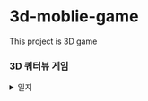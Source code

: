# 3d-moblie-game
This project is 3D game


### 3D 쿼터뷰 게임

<details>
  <summary>일지</summary>
  
#### 2022-03-10   
- 캐릭터 구현
- 캐릭터 움직임   
- 캐릭터 script (내용 작성)

#### 2022-03-11   
- 맵
- 카메라 구도
- 캡슐 콜라이더 적용 후 경사진 곳을 가면 캐릭터가 계속 구르게 됨 (오류)   

#### 2022-03-13   
- 경사진 곳을 가면 캐릭터가 계쏙 구르는 오류
- 원인 : 외부 충돌에 의해 **회전속력**이 발생
- 해결 : FixedUpdate에 회전속력 값을 zero로 만들어준다.
```rb.angularVelocity = Vector3.zero;```

- 다시 박스콜라이더로 교체   

#### 2022-03-16
- UI panel 연습, 구현
  
#### 2022-03-18
- UI 서버 접속 버튼 구현
- Photon 서버 스크립트 작성 (Connect, Disconnect, Join, Create)
- 3D 캐릭터 위에 닉네임 표시 구현
  https://itadventure.tistory.com/401?category=862463 참조
  
#### 2022-03-19
- 플레이어 동기화 컴포넌트   
기본적으로 Photon View 컴포넌트가 있어야한다.
Photon View의 Observed Components에 Photon animator View, Photon rigidbody View, 플레이어 스크리트가 있어야된다.   
Photon animator View 추가 후, 파라미터 모두 Discrete 한다.   
Photon rigidbody View 추가
  
플레이어 스크립트가 MonoBehaviourPunCallbacks, IPunObservable 를 상속받는다.   
```public void OnPhotonSerializeView(PhotonStream stream, PhotonMessageInfo info)``` 이 함수 안에서 변수 동기화가 일어난다.
  
#### 2022-03-22
- 프리팹 내부오브젝트는 인스펙터에 가져다 쓸 수 있는데, 외부오브젝트는 쓸 수 없어서 none으로 초기화 된다.
캐릭터와 카메라가 같이 묶여 있어야 할 것 같다.   
  
#### 2022-03-23
- 캐릭터 이름을 text 대신 text mesh를 사용했는데 서버 접속시 이름 적용이 안된다.
  
#### 2022-03-30
- 캐릭터 화면을 고정이 아닌 마우스로 회전할 수 있게 변경하려 한다.
- CameraMovement Script 추가 (내용 작성하기)
  
#### 2022-03-31
- 마우스로 카메라 시점 변환 구현
- 카메라 시점 변경시 캐릭터는 항상 (wasd) 움직이는 방향이 같다. 이점을 바꿔주면 될것.
  
#### 2022-04-09
- (wasd) 움직임 방향 기준을 카메라로 잡긴 했으나 Charactor ctroller로 움직임을 구현시 중력 작용을 안한다.
- 다음번에 Charactor ctroller 대신 다른 방법으로 접근할 예정이다.
  
#### 2022-04-10
- 앞으로 갈 때는 정상적이고 옆,뒤 입력시 캐릭터가 엄청난 회전을 함.
  
#### 2022-06-06
- 카메라 회전 구현
  
#### 2022-06-08
- 플레이어 움직임 재구현
- 부모오브젝트의 rigidbody가 없어서 점프할 방법을 찾아야함. (해결)
  
#### 2022-08-01
- 캐릭터 및 카메라 움직임
- https://www.youtube.com/watch?v=P4qyRyQdySw
- 캐릭터가 오르막길을 올라가면 카메라와 플레이어의 거리값이 변하는 문제. (해결 : cameraArm의 position과 character의 position을 맞춰줌)
- 캐릭터 점프가 연속으로 잘되지 않는 문제.

#### 2022-08-01
- 캐릭터가 오르막길을 올라가면 카메라와 플레이어의 거리값이 변하는 문제해결 : cameraArm의 position과 character의 position을 맞춰줌

  </details>
